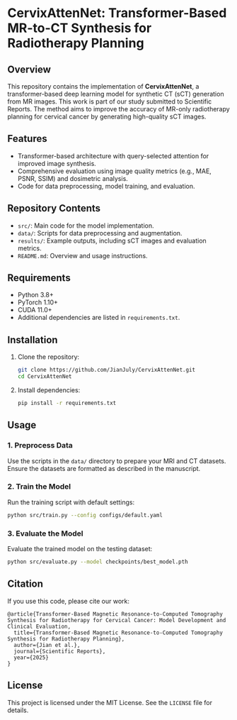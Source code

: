 # CervixAttenNet: Transformer-Based MR-to-CT Synthesis for Radiotherapy Planning

## Overview

This repository contains the implementation of **CervixAttenNet**, a transformer-based deep learning model for synthetic CT (sCT) generation from MR images. This work is part of our study submitted to Scientific Reports. The method aims to improve the accuracy of MR-only radiotherapy planning for cervical cancer by generating high-quality sCT images.


## Features

- Transformer-based architecture with query-selected attention for improved image synthesis.
- Comprehensive evaluation using image quality metrics (e.g., MAE, PSNR, SSIM) and dosimetric analysis.
- Code for data preprocessing, model training, and evaluation.

## Repository Contents

- `src/`: Main code for the model implementation.
- `data/`: Scripts for data preprocessing and augmentation.
- `results/`: Example outputs, including sCT images and evaluation metrics.
- `README.md`: Overview and usage instructions.

## Requirements

- Python 3.8+
- PyTorch 1.10+
- CUDA 11.0+
- Additional dependencies are listed in `requirements.txt`.

## Installation

1. Clone the repository:
   ```bash
   git clone https://github.com/JianJuly/CervixAttenNet.git
   cd CervixAttenNet
   ```

2. Install dependencies:
   ```bash
   pip install -r requirements.txt
   ```

## Usage

### 1. Preprocess Data
Use the scripts in the `data/` directory to prepare your MRI and CT datasets. Ensure the datasets are formatted as described in the manuscript.

### 2. Train the Model
Run the training script with default settings:
   ```bash
   python src/train.py --config configs/default.yaml
   ```

### 3. Evaluate the Model
Evaluate the trained model on the testing dataset:
   ```bash
   python src/evaluate.py --model checkpoints/best_model.pth
   ```

## Citation

If you use this code, please cite our work:
```
@article{Transformer-Based Magnetic Resonance-to-Computed Tomography Synthesis for Radiotherapy for Cervical Cancer: Model Development and Clinical Evaluation,
  title={Transformer-Based Magnetic Resonance-to-Computed Tomography Synthesis for Radiotherapy Planning},
  author={Jian et al.},
  journal={Scientific Reports},
  year={2025}
}
```

## License

This project is licensed under the MIT License. See the `LICENSE` file for details.
